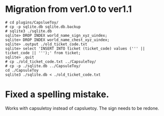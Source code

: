 # Migration from ver1.0 to ver1.1
~~~
# cd plugins/CapslueToy/
# cp -p sqlite.db sqlite.db.backup
# sqlite3 ./sqlite.db
sqlite> DROP INDEX world_name_sign_xyz_uindex;
sqlite> DROP INDEX world_name_chest_xyz_uindex;
sqlite> .output ./old_ticket_code.txt
sqlite> select 'INSERT INTO ticket (ticket_code) values (''' || ticket_code || ''');' from ticket;
sqlite> .quit
# cp ./old_ticket_code.txt ../CapsuleToy/
# cp -p ./sqlite.db ../CapsuleToy/
cd ./CapsuleToy
sqlite3 ./sqlite.db < ./old_ticket_code.txt
~~~

# Fixed a spelling mistake.
Works with capsuletoy instead of capsluetoy. The sign needs to be redone.
